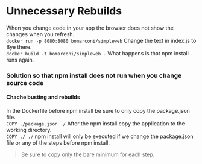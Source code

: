 # Unnecessary Rebuilds
When you change code in your app the browser does not show the changes when you refresh.  
```docker run -p 8080:8080 bomarconi/simpleweb```
Change the text in index.js to Bye there.  
```docker build -t bomarconi/simpleweb .```
What happens is that npm install runs again.  
### Solution so that npm install does not run when you change source code
#### Chache busting and rebuilds
In the Dockerfile before npm install be sure to only copy the package.json file.  
```COPY ./package.json ./```
After the npm install copy the application to the working directory.  
```COPY ./ ./```
npm install will only be executed if we change the package.json file or any of the steps before npm install.  

> Be sure to copy only the bare minimum for each step.
